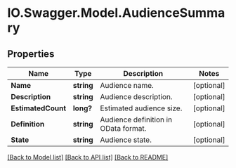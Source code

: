 # IO.Swagger.Model.AudienceSummary
## Properties

Name | Type | Description | Notes
------------ | ------------- | ------------- | -------------
**Name** | **string** | Audience name. | [optional] 
**Description** | **string** | Audience description. | [optional] 
**EstimatedCount** | **long?** | Estimated audience size. | [optional] 
**Definition** | **string** | Audience definition in OData format. | [optional] 
**State** | **string** | Audience state. | [optional] 

[[Back to Model list]](../README.md#documentation-for-models) [[Back to API list]](../README.md#documentation-for-api-endpoints) [[Back to README]](../README.md)

